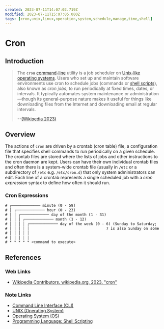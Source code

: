 ```yaml
---
created: 2023-07-11T14:07:02.719Z
modified: 2023-07-11T15:07:05.000Z
tags: [cron,unix,linux,operation,system,schedule,manage,time,shell]
---
```

# Cron

## Introduction

>The **`cron`** [command-line][-cli] utility is a job scheduler on
>[Unix-like][-unix] [operating systems][-os].
>Users who set up and maintain software environments use cron to schedule jobs
>(commands or [shell scripts][-langs-shell]),
>also known as *cron jobs*, to run periodically at fixed times,
>dates, or intervals.
>It typically automates system maintenance or
>administration—though its general-purpose nature makes it useful for
>things like downloading files from the Internet and
>downloading email at regular intervals.
>
>--[(Wikipedia 2023)][wiki-cron]

## Overview

The actions of `cron` are driven by a crontab (cron table) file,
a configuration file that
specifies shell commands to run periodically on a given schedule.
The crontab files are stored where the lists of jobs and
other instructions to the cron daemon are kept.
Users can have their own individual crontab files and
often there is a system-wide crontab file
(usually in `/etc` or a subdirectory of `/etc` e.g. `/etc/cron.d`) that
only system administrators can edit.
Each line of a crontab represents a single scheduled job with
a *cron expression* syntax to define how often it should run.

### Cron Expressions

```txt
# ┌───────────── minute (0 - 59)
# │ ┌───────────── hour (0 - 23)
# │ │ ┌───────────── day of the month (1 - 31)
# │ │ │ ┌───────────── month (1 - 12)
# │ │ │ │ ┌───────────── day of the week (0 - 6) (Sunday to Saturday;
# │ │ │ │ │                                   7 is also Sunday on some systems)
# │ │ │ │ │
# │ │ │ │ │
# * * * * * <command to execute>
```

## References

### Web Links

* [Wikipedia Contributors. wikipedia.org. 2023. "cron"][wiki-cron]
<!-- Hidden References -->
[wiki-cron]: https://en.wikipedia.org/wiki/Cron "Wikipedia.org cron"

### Note Links

* [Command Line Interface (CLI)][-cli]
* [UNIX (Operating System)][-unix]
* [Operating System (OS)][-os]
* [Programming Language: Shell Scripting][-langs-shell]

<!-- Hidden References -->
[-cli]: cli.md "Command Line Interface (CLI)"
[-unix]: unix.md "UNIX (Operating System)"
[-os]: os.md "Operating System (OS)"
[-langs-shell]: ./programming-language.md#shell-scripting-languages "Programming Language: Shell Scripting"
